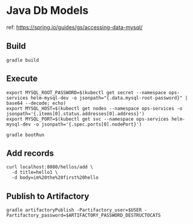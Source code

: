 # Java Db Models

ref: https://spring.io/guides/gs/accessing-data-mysql/


## Build

```
gradle build
```


## Execute

```
export MYSQL_ROOT_PASSWORD=$(kubectl get secret --namespace ops-services helm-mysql-dev -o jsonpath="{.data.mysql-root-password}" | base64 --decode; echo)
export MYSQL_HOST=$(kubectl get nodes --namespace ops-services -o jsonpath='{.items[0].status.addresses[0].address}')
export MYSQL_PORT=$(kubectl get svc --namespace ops-services helm-mysql-dev -o jsonpath='{.spec.ports[0].nodePort}')

gradle bootRun
```


## Add records

```
curl localhost:8080/hellos/add \
  -d title=hello1 \
  -d body=im%20the%20first%20hello
```

## Publish to Artifactory

```
gradle artifactoryPublish -Partifactory_user=$USER -Partifactory_password=$ARTIFACTORY_PASSWORD_DESTRUCTOCATS
```
